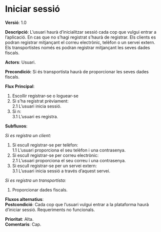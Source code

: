 # Iniciar sessió

**Versió**: 1.0

**Descripció**:
L’usuari haurà d’inicialitzar sessió cada cop que vulgui entrar a l’aplicació. En cas que no s’hagi registrat s’haurà de registrar. Els clients es podran registrar mitjançant el correu electrònic, telèfon o un servei extern. Els transportistes només es podran registrar mitjançant les seves dades fiscals.<br>

**Actors**: Usuari.

**Precondició:**
Si és transportista haurà de proporcionar les seves dades fiscals.

**Flux Principal**:<br>
1. Escollir registrar-se o loguear-se<br>
2. Si s’ha registrat prèviament:<br>
   2.1 L’usuari inicia sessió.<br>
3. Si n:<br>
   3.1 L’usuari es registra.<br>

**Subfluxos**:<br>

*Si es registra un client:*<br>
   1. Si escull registrar-se per telèfon:<br>
      1.1 L’usuari proporciona el seu telèfon i una contrasenya.<br>
   2. Si escull registrar-se per correu electrònic:<br>
      2.1 L’usuari proporciona el seu correu i una contrasenya.<br>
   3. Si escull registrar-se per un servei extern:<br>
      3.1 L’usuari inicia sessió a través d’aquest servei.<br>
      
*Si es registra un transportista:*<br>
   1. Proporcionar dades fiscals.<br>
   
**Fluxos alternatius**:<br>
**Postcondició**:
Cada cop que l’usuari vulgui entrar a la plataforma haurà d’iniciar sessió.
Requeriments no funcionals.<br>

**Prioritat**: Alta.<br>
**Comentaris**: Cap.



